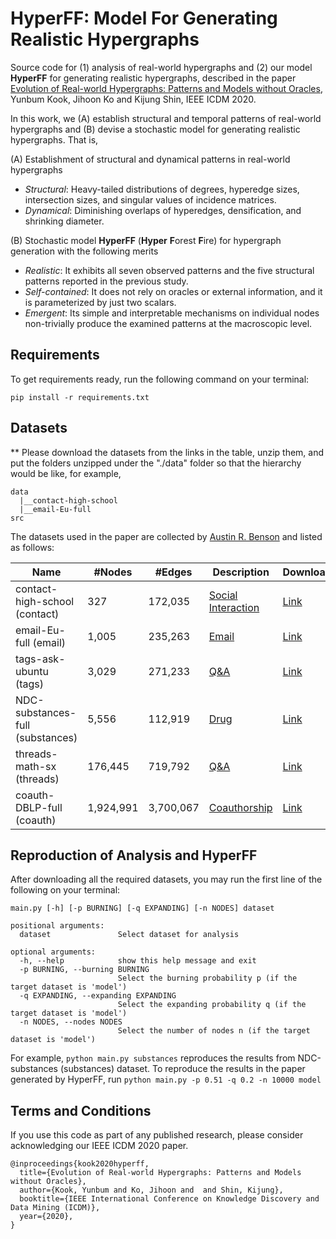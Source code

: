 # HyperFF: Model For Generating Realistic Hypergraphs
Source code for (1) analysis of real-world hypergraphs and (2) our model **HyperFF** for generating realistic hypergraphs, described in the paper [Evolution of Real-world Hypergraphs: Patterns and Models without Oracles](https://google.com), Yunbum Kook, Jihoon Ko and Kijung Shin, IEEE ICDM 2020.

In this work, we (A) establish structural and temporal patterns of real-world hypergraphs and (B) devise a stochastic model for generating realistic hypergraphs. That is,

(A) Establishment of structural and dynamical patterns in real-world hypergraphs
*  _Structural_: Heavy-tailed distributions of degrees, hyperedge sizes, intersection sizes, and singular values of incidence matrices.
* _Dynamical_: Diminishing overlaps of hyperedges, densification, and shrinking diameter.

(B) Stochastic model **HyperFF** (**Hyper** **F**orest **F**ire) for hypergraph generation with the following merits
* _Realistic_: It exhibits all seven observed patterns and the five structural patterns reported in the previous study.
* _Self-contained_: It does not rely on oracles or external information, and it is parameterized by just two scalars.
* _Emergent_: Its simple and interpretable mechanisms on individual nodes non-trivially produce the examined patterns at the macroscopic level.


## Requirements

To get requirements ready, run the following command on your terminal:
```setup
pip install -r requirements.txt
```

## Datasets
** Please download the datasets from the links in the table, unzip them, and put the folders unzipped under the "./data" folder so that the hierarchy would be like, for example, 
```
data
  |__contact-high-school
  |__email-Eu-full
src
```

The datasets used in the paper are collected by [Austin R. Benson](https://www.cs.cornell.edu/~arb/data/) and listed as follows:


| Name                             | #Nodes    | #Edges    | Description                                                             | Download                                                                       |
|----------------------------------|-----------|-----------|-------------------------------------------------------------------------|--------------------------------------------------------------------------------|
| contact-high-school (contact)    | 327       | 172,035   | [Social Interaction](https://www.cs.cornell.edu/~arb/data/coauth-DBLP/) | [Link](https://drive.google.com/file/d/1tC0TdzV_IMTzhkIN_4P8y9M1a3lH-ScK/view) |
| email-Eu-full (email)            | 1,005     | 235,263   | [Email](https://www.cs.cornell.edu/~arb/data/email-Eu/)                 | [Link](https://drive.google.com/file/d/1oFnrRaLPlYCNgABInjjW8fUgui49eOZN/view) |
| tags-ask-ubuntu (tags)           | 3,029     | 271,233   | [Q&A](https://www.cs.cornell.edu/~arb/data/tags-ask-ubuntu/)            | [Link](https://drive.google.com/file/d/1tb1ZJlXEJnlRkXpTuBZlOqqsFknWCkUV/view) |
| NDC-substances-full (substances) | 5,556     | 112,919   | [Drug](https://www.cs.cornell.edu/~arb/data/NDC-substances/)            | [Link](https://drive.google.com/file/d/1dLJt3qzAOYieay03Sp9h8ZfVMiU-nMqC/view) |
| threads-math-sx (threads)        | 176,445   | 719,792   | [Q&A](https://www.cs.cornell.edu/~arb/data/threads-math-sx/)            | [Link](https://drive.google.com/file/d/1aoNCO5IfY14cIKyTir-qAZl78sgMixhA/view) |
| coauth-DBLP-full (coauth)        | 1,924,991 | 3,700,067 | [Coauthorship](https://www.cs.cornell.edu/~arb/data/coauth-DBLP/)       | [Link](https://drive.google.com/file/d/1tC0TdzV_IMTzhkIN_4P8y9M1a3lH-ScK/view) |

## Reproduction of Analysis and HyperFF

After downloading all the required datasets, you may run the first line of the following on your terminal:
```
main.py [-h] [-p BURNING] [-q EXPANDING] [-n NODES] dataset

positional arguments:
  dataset               Select dataset for analysis

optional arguments:
  -h, --help            show this help message and exit
  -p BURNING, --burning BURNING
                        Select the burning probability p (if the target dataset is 'model')
  -q EXPANDING, --expanding EXPANDING
                        Select the expanding probability q (if the target dataset is 'model')
  -n NODES, --nodes NODES
                        Select the number of nodes n (if the target dataset is 'model')
```

For example, ```python main.py substances``` reproduces the results from NDC-substances (substances) dataset.
To reproduce the results in the paper generated by HyperFF, run ```python main.py -p 0.51 -q 0.2 -n 10000 model```


## Terms and Conditions
If you use this code as part of any published research, please consider acknowledging our IEEE ICDM 2020 paper.

```
@inproceedings{kook2020hyperff,
  title={Evolution of Real-world Hypergraphs: Patterns and Models without Oracles},
  author={Kook, Yunbum and Ko, Jihoon and  and Shin, Kijung},
  booktitle={IEEE International Conference on Knowledge Discovery and Data Mining (ICDM)},
  year={2020},
}
```
